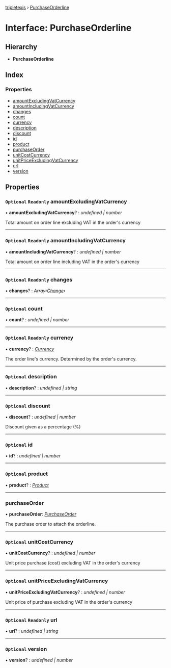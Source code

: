 [tripletexjs](../README.md) › [PurchaseOrderline](purchaseorderline.md)

# Interface: PurchaseOrderline

## Hierarchy

* **PurchaseOrderline**

## Index

### Properties

* [amountExcludingVatCurrency](purchaseorderline.md#optional-readonly-amountexcludingvatcurrency)
* [amountIncludingVatCurrency](purchaseorderline.md#optional-readonly-amountincludingvatcurrency)
* [changes](purchaseorderline.md#optional-readonly-changes)
* [count](purchaseorderline.md#optional-count)
* [currency](purchaseorderline.md#optional-readonly-currency)
* [description](purchaseorderline.md#optional-description)
* [discount](purchaseorderline.md#optional-discount)
* [id](purchaseorderline.md#optional-id)
* [product](purchaseorderline.md#optional-product)
* [purchaseOrder](purchaseorderline.md#purchaseorder)
* [unitCostCurrency](purchaseorderline.md#optional-unitcostcurrency)
* [unitPriceExcludingVatCurrency](purchaseorderline.md#optional-unitpriceexcludingvatcurrency)
* [url](purchaseorderline.md#optional-readonly-url)
* [version](purchaseorderline.md#optional-version)

## Properties

### `Optional` `Readonly` amountExcludingVatCurrency

• **amountExcludingVatCurrency**? : *undefined | number*

Total amount on order line excluding VAT in the order's currency

___

### `Optional` `Readonly` amountIncludingVatCurrency

• **amountIncludingVatCurrency**? : *undefined | number*

Total amount on order line including VAT in the order's currency

___

### `Optional` `Readonly` changes

• **changes**? : *Array‹[Change](../modules/change.md)›*

___

### `Optional` count

• **count**? : *undefined | number*

___

### `Optional` `Readonly` currency

• **currency**? : *[Currency](currency.md)*

The order line's currency. Determined by the order's currency.

___

### `Optional` description

• **description**? : *undefined | string*

___

### `Optional` discount

• **discount**? : *undefined | number*

Discount given as a percentage (%)

___

### `Optional` id

• **id**? : *undefined | number*

___

### `Optional` product

• **product**? : *[Product](product.md)*

___

###  purchaseOrder

• **purchaseOrder**: *[PurchaseOrder](../modules/purchaseorder.md)*

The purchase order to attach the orderline.

___

### `Optional` unitCostCurrency

• **unitCostCurrency**? : *undefined | number*

Unit price purchase (cost) excluding VAT in the order's currency

___

### `Optional` unitPriceExcludingVatCurrency

• **unitPriceExcludingVatCurrency**? : *undefined | number*

Unit price of purchase excluding VAT in the order's currency

___

### `Optional` `Readonly` url

• **url**? : *undefined | string*

___

### `Optional` version

• **version**? : *undefined | number*
